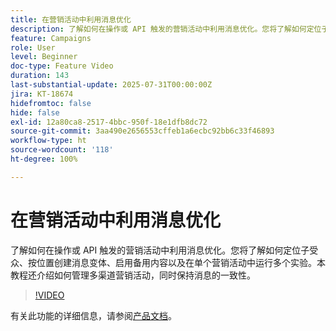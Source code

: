 ```yaml
---
title: 在营销活动中利用消息优化
description: 了解如何在操作或 API 触发的营销活动中利用消息优化。您将了解如何定位子受众、按位置创建消息变体、启用备用内容以及在单个营销活动中运行多个实验。本教程还介绍如何管理多渠道营销活动，同时保持消息的一致性。
feature: Campaigns
role: User
level: Beginner
doc-type: Feature Video
duration: 143
last-substantial-update: 2025-07-31T00:00:00Z
jira: KT-18674
hidefromtoc: false
hide: false
exl-id: 12a80ca8-2517-4bbc-950f-18e1dfb8dc72
source-git-commit: 3aa490e2656553cffeb1a6ecbc92bb6c33f46893
workflow-type: ht
source-wordcount: '118'
ht-degree: 100%

---
```


# 在营销活动中利用消息优化

了解如何在操作或 API 触发的营销活动中利用消息优化。您将了解如何定位子受众、按位置创建消息变体、启用备用内容以及在单个营销活动中运行多个实验。本教程还介绍如何管理多渠道营销活动，同时保持消息的一致性。

>[!VIDEO](https://video.tv.adobe.com/v/3470378/?learn=on&enablevpops&captions=chi_hans)

有关此功能的详细信息，请参阅[产品文档](https://experienceleague.adobe.com/zh-hans/docs/journey-optimizer/using/campaigns/action-campaigns/campaigns-message-optimization)。
